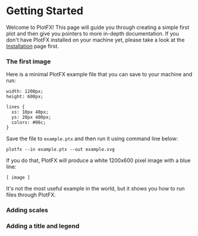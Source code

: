 Getting Started
===============

Welcome to PlotFX! This page will guide you through creating a simple first plot
and then give you pointers to more in-depth documentation. If you don't have
PlotFX installed on your machine yet, please take a look at the [Installation](/documentation/installation)
page first.

### The first image

Here is a minimal PlotFX example file that you can save to your machine and run:

    width: 1200px;
    height: 600px;

    lines {
      xs: 10px 40px;
      ys: 20px 400px;
      colors: #06c;
    }

Save the file to `example.ptx` and then run it using command line below:

    plotfx --in example.ptx --out example.svg

If you do that, PlotFX will produce a white 1200x600 pixel image with a blue line:

    [ image ]

It's not the most useful example in the world, but it shows you how to run files
through PlotFX.


### Adding scales


### Adding a title and legend


